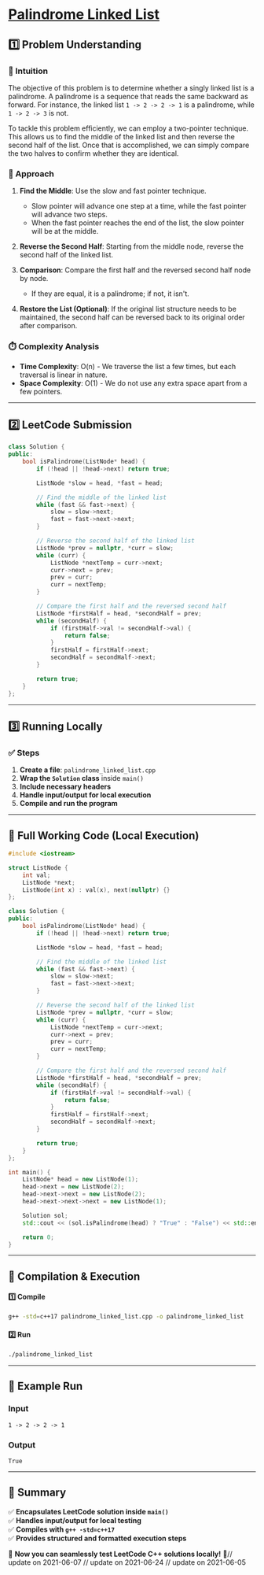 # **[Palindrome Linked List](https://leetcode.com/problems/palindrome-linked-list/description/)**  

## **1️⃣ Problem Understanding**  
### **📌 Intuition**  
The objective of this problem is to determine whether a singly linked list is a palindrome. A palindrome is a sequence that reads the same backward as forward. For instance, the linked list `1 -> 2 -> 2 -> 1` is a palindrome, while `1 -> 2 -> 3` is not.

To tackle this problem efficiently, we can employ a two-pointer technique. This allows us to find the middle of the linked list and then reverse the second half of the list. Once that is accomplished, we can simply compare the two halves to confirm whether they are identical.

### **🚀 Approach**  
1. **Find the Middle**: Use the slow and fast pointer technique.
   - Slow pointer will advance one step at a time, while the fast pointer will advance two steps.
   - When the fast pointer reaches the end of the list, the slow pointer will be at the middle.

2. **Reverse the Second Half**: Starting from the middle node, reverse the second half of the linked list.

3. **Comparison**: Compare the first half and the reversed second half node by node.
   - If they are equal, it is a palindrome; if not, it isn't.

4. **Restore the List (Optional)**: If the original list structure needs to be maintained, the second half can be reversed back to its original order after comparison.

### **⏱️ Complexity Analysis**  
- **Time Complexity**: O(n) - We traverse the list a few times, but each traversal is linear in nature.
- **Space Complexity**: O(1) - We do not use any extra space apart from a few pointers.

---  

## **2️⃣ LeetCode Submission**  
```cpp
class Solution {
public:
    bool isPalindrome(ListNode* head) {
        if (!head || !head->next) return true;

        ListNode *slow = head, *fast = head;

        // Find the middle of the linked list
        while (fast && fast->next) {
            slow = slow->next;
            fast = fast->next->next;
        }

        // Reverse the second half of the linked list
        ListNode *prev = nullptr, *curr = slow;
        while (curr) {
            ListNode *nextTemp = curr->next;
            curr->next = prev;
            prev = curr;
            curr = nextTemp;
        }

        // Compare the first half and the reversed second half
        ListNode *firstHalf = head, *secondHalf = prev;
        while (secondHalf) {
            if (firstHalf->val != secondHalf->val) {
                return false;
            }
            firstHalf = firstHalf->next;
            secondHalf = secondHalf->next;
        }

        return true;
    }
};
```  

---  

## **3️⃣ Running Locally**  
### **✅ Steps**  
1. **Create a file**: `palindrome_linked_list.cpp`  
2. **Wrap the `Solution` class** inside `main()`  
3. **Include necessary headers**  
4. **Handle input/output for local execution**  
5. **Compile and run the program**  

---  

## **📝 Full Working Code (Local Execution)**  
```cpp
#include <iostream>

struct ListNode {
    int val;
    ListNode *next;
    ListNode(int x) : val(x), next(nullptr) {}
};

class Solution {
public:
    bool isPalindrome(ListNode* head) {
        if (!head || !head->next) return true;

        ListNode *slow = head, *fast = head;

        // Find the middle of the linked list
        while (fast && fast->next) {
            slow = slow->next;
            fast = fast->next->next;
        }

        // Reverse the second half of the linked list
        ListNode *prev = nullptr, *curr = slow;
        while (curr) {
            ListNode *nextTemp = curr->next;
            curr->next = prev;
            prev = curr;
            curr = nextTemp;
        }

        // Compare the first half and the reversed second half
        ListNode *firstHalf = head, *secondHalf = prev;
        while (secondHalf) {
            if (firstHalf->val != secondHalf->val) {
                return false;
            }
            firstHalf = firstHalf->next;
            secondHalf = secondHalf->next;
        }

        return true;
    }
};

int main() {
    ListNode* head = new ListNode(1);
    head->next = new ListNode(2);
    head->next->next = new ListNode(2);
    head->next->next->next = new ListNode(1);

    Solution sol;
    std::cout << (sol.isPalindrome(head) ? "True" : "False") << std::endl;

    return 0;
}
```  

---  

## **🔧 Compilation & Execution**  
#### **1️⃣ Compile**  
```bash
g++ -std=c++17 palindrome_linked_list.cpp -o palindrome_linked_list
```  

#### **2️⃣ Run**  
```bash
./palindrome_linked_list
```  

---  

## **🎯 Example Run**  
### **Input**  
```
1 -> 2 -> 2 -> 1
```  
### **Output**  
```
True
```  

---  

## **📌 Summary**  
✅ **Encapsulates LeetCode solution inside `main()`**  
✅ **Handles input/output for local testing**  
✅ **Compiles with `g++ -std=c++17`**  
✅ **Provides structured and formatted execution steps**  

🚀 **Now you can seamlessly test LeetCode C++ solutions locally!** 🚀// update on 2021-06-07
// update on 2021-06-24
// update on 2021-06-05
